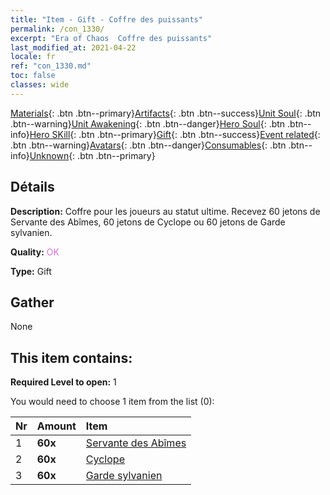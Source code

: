 ```yaml
---
title: "Item - Gift - Coffre des puissants"
permalink: /con_1330/
excerpt: "Era of Chaos  Coffre des puissants"
last_modified_at: 2021-04-22
locale: fr
ref: "con_1330.md"
toc: false
classes: wide
---
```

 [Materials](/ItemsFR/){: .btn .btn--primary}[Artifacts](/ItemsFR/Artifacts/){: .btn .btn--success}[Unit Soul](/ItemsFR/UnitSoul/){: .btn .btn--warning}[Unit Awakening](/ItemsFR/UnitAwakening/){: .btn .btn--danger}[Hero Soul](/ItemsFR/HeroSoul/){: .btn .btn--info}[Hero SKill](/ItemsFR/HeroSkill/){: .btn .btn--primary}[Gift](/ItemsFR/Gift/){: .btn .btn--success}[Event related](/ItemsFR/Events/){: .btn .btn--warning}[Avatars](/ItemsFR/Avatars/){: .btn .btn--danger}[Consumables](/ItemsFR/Consumables/){: .btn .btn--info}[Unknown](/ItemsFR/Unknown/){: .btn .btn--primary}

## Détails
 **Description:** Coffre pour les joueurs au statut ultime. Recevez 60 jetons de Servante des Abîmes, 60 jetons de Cyclope ou 60 jetons de Garde sylvanien.

 **Quality:** <span style="color: #DA70D6">OK</span>

 **Type:** Gift

## Gather

  None

## This item contains:

 **Required Level to open:** 1

 You would need to choose 1 item from the list (0):

  | Nr | Amount |     Item    |
  |:---|:-------|:------------|
  | 1 |  **60x** | [Servante des Abîmes](/fr/Items/unt_230/) |  | 
  | 2 |  **60x** | [Cyclope](/fr/Items/unt_222/) |  | 
  | 3 |  **60x** | [Garde sylvanien](/fr/Items/unt_203/) |  | 
